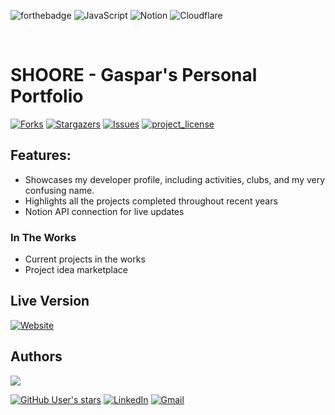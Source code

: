 
![forthebadge](https://forthebadge.com/images/badges/made-with-html_css.svg)
![JavaScript](https://img.shields.io/badge/javascript-%23323330.svg?style=for-the-badge&logo=javascript&logoColor=%23F7DF1E)
![Notion](https://img.shields.io/badge/Notion-%23000000.svg?style=for-the-badge&logo=notion&logoColor=white)
![Cloudflare](https://img.shields.io/badge/Cloudflare-F38020?style=for-the-badge&logo=Cloudflare&logoColor=white)

</br>

# **SHOORE - Gaspar's Personal Portfolio**

<a> [![Forks][forks-shield]][forks-url] </a>
<a> [![Stargazers][stars-shield]][stars-url] </a>
<a> [![Issues][issues-shield]][issues-url]</a>
<a> [![project_license][license-shield]][license-url] </a>
</br>

## Features:
- Showcases my developer profile, including activities, clubs, and my very confusing name.
- Highlights all the projects completed throughout recent years
- Notion API connection for live updates

### In The Works
- Current projects in the works
- Project idea marketplace
## Live Version
[![Website](https://img.shields.io/website?url=https%3A%2F%2Fshoore.dev%2F&up_message=Live&down_message=Down&style=for-the-badge&label=POrtfolio%20Website)](https://shoore.dev/)

## Authors
<a href="https://github.com/glarrainv/Personal-Portfolio-SHOORE/graphs/contributors">
  <img src="https://contrib.rocks/image?repo=glarrainv/Personal-Portfolio-SHOORE" />
</a>

[![GitHub User's stars](https://img.shields.io/github/stars/glarrainv?style=for-the-badge&logo=github&label=Gaspar%20Larrain&labelColor=%23000&color=%23e6e6e6&link=https%3A%2F%2Fgithub.com%2Fglarrainv)](https://github.com/glarrainv/)
 [![LinkedIn](https://img.shields.io/badge/linkedin-%230077B5.svg?style=for-the-badge&logo=linkedin&logoColor=white)](https://www.linkedin.com/in/gasparlarrain/) 
 [![Gmail](https://img.shields.io/badge/Gmail-D14836?style=for-the-badge&logo=gmail&logoColor=white)](glarrain@nd.edu)  


[forks-shield]: https://img.shields.io/github/forks/glarrainv/Personal-Portfolio-SHOORE.svg?style=for-the-badge
[forks-url]: https://github.com/glarrainv/RedReport/network/members
[stars-shield]: https://img.shields.io/github/stars/glarrainv/Personal-Portfolio-SHOORE.svg?style=for-the-badge

[stars-url]: https://github.com/glarrainv/Personal-Portfolio-SHOORE/stargazers
[issues-shield]: https://img.shields.io/github/issues/glarrainv/Personal-Portfolio-SHOORE.svg?style=for-the-badge
[issues-url]: https://github.com/glarrainv/Personal-Portfolio-SHOORE/issues
[license-shield]:  https://img.shields.io/github/license/glarrainv/Personal-Portfolio-SHOORE.svg?style=for-the-badge
[license-url]: https://github.com/glarrainv/Personal-Portfolio-SHOORE/blob/main/LICENSE

